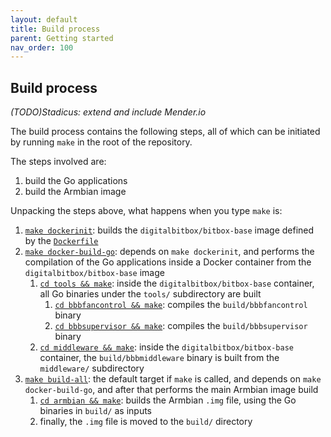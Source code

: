 ```yaml
---
layout: default
title: Build process
parent: Getting started
nav_order: 100
---
```

## Build process

*(TODO)Stadicus: extend and include Mender.io*

The build process contains the following steps, all of which can be initiated by running `make` in the root of the repository.

The steps involved are:

1. build the Go applications
2. build the Armbian image

Unpacking the steps above, what happens when you type `make` is:

1. [`make dockerinit`](https://github.com/digitalbitbox/bitbox-base/blob/master/Makefile#L28): builds the `digitalbitbox/bitbox-base` image defined by the [`Dockerfile`](https://github.com/digitalbitbox/bitbox-base/blob/master/Dockerfile)
1. [`make docker-build-go`](https://github.com/digitalbitbox/bitbox-base/blob/master/Makefile#L31): depends on `make dockerinit`, and performs the compilation of the Go applications inside a Docker container from the `digitalbitbox/bitbox-base` image
    1. [`cd tools && make`](https://github.com/digitalbitbox/bitbox-base/blob/master/tools/Makefile#L38): inside the `digitalbitbox/bitbox-base` container, all Go binaries under the `tools/`  subdirectory are built
        1. [`cd bbbfancontrol && make`](https://github.com/digitalbitbox/bitbox-base/blob/master/tools/bbbfancontrol/Makefile): compiles the `build/bbbfancontrol` binary
        1. [`cd bbbsupervisor && make`](https://github.com/digitalbitbox/bitbox-base/blob/master/tools/supervisor/Makefile): compiles the `build/bbbsupervisor` binary
    1. [`cd middleware && make`](https://github.com/digitalbitbox/bitbox-base/blob/master/middleware/Makefile#L39): inside the `digitalbitbox/bitbox-base` container, the `build/bbbmiddleware` binary is built from the `middleware/` subdirectory
1. [`make build-all`](https://github.com/digitalbitbox/bitbox-base/blob/master/Makefile#L20): the default target if `make` is called, and depends on `make docker-build-go`, and after that performs the main Armbian image build
    1. [`cd armbian && make`](https://github.com/digitalbitbox/bitbox-base/blob/master/armbian/Makefile): builds the Armbian `.img` file, using the Go binaries in `build/` as inputs
    1. finally, the `.img` file is moved to the `build/` directory
